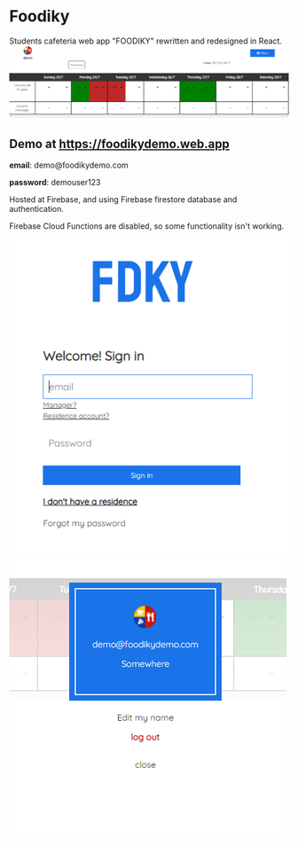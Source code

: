 # Foodiky
Students cafeteria web app "FOODIKY" rewritten and redesigned in React.
<img src="https://github.com/josemagon/Foodiky/blob/master/screen2.PNG">
## Demo at <https://foodikydemo.web.app>
<p><strong>email</strong>: demo@foodikydemo.com </p>
<p><strong>password</strong>: demouser123</p>
<p>
Hosted at Firebase, and using Firebase firestore database and authentication.
</p>
<p>Firebase Cloud Functions are disabled, so some functionality isn't working.</p>
<img src="https://github.com/josemagon/Foodiky/blob/master/screen1.PNG">
<img src="https://github.com/josemagon/Foodiky/blob/master/screen3.PNG">
